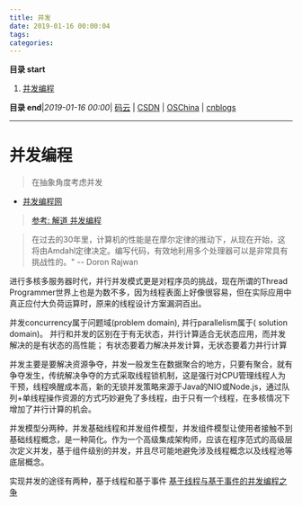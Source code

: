 ```yaml
---
title: 并发
date: 2019-01-16 00:00:04
tags: 
categories: 
---
```


**目录 start**
 
1. [并发编程](#并发编程)

**目录 end**|_2019-01-16 00:00_| [码云](https://gitee.com/gin9) | [CSDN](http://blog.csdn.net/kcp606) | [OSChina](https://my.oschina.net/kcp1104) | [cnblogs](http://www.cnblogs.com/kuangcp)
****************************************
# 并发编程
> 在抽象角度考虑并发

- [并发编程网](http://ifeve.com/)

> [参考: 解道 并发编程](https://www.jdon.com/concurrency.html)

> 在过去的30年里，计算机的性能是在摩尔定律的推动下，从现在开始，这将由Amdahl定律决定。编写代码，有效地利用多个处理器可以是非常具有挑战性的。" -- Doron Rajwan

进行多核多服务器时代，并行并发模式更是对程序员的挑战，现在所谓的Thread Programmer世界上也是为数不多，因为线程表面上好像很容易，但在实际应用中真正应付大负荷运算时，原来的线程设计方案漏洞百出。

并发concurrency属于问题域(problem domain), 并行parallelism属于( solution domain)。
并行和并发的区别在于有无状态，并行计算适合无状态应用，而并发解决的是有状态的高性能； 有状态要着力解决并发计算，无状态要着力并行计算

并发主要是要解决资源争夺，并发一般发生在数据聚合的地方，只要有聚合，就有争夺发生，传统解决争夺的方式采取线程锁机制，这是强行对CPU管理线程人为干预，线程唤醒成本高，新的无锁并发策略来源于Java的NIO或Node.js，通过队列+单线程操作资源的方式巧妙避免了多线程，由于只有一个线程，在多核情况下增加了并行计算的机会。

并发模型分两种，并发基础线程和并发组件模型，并发组件模型让使用者接触不到基础线程概念，是一种简化。作为一个高级集成架构师，应该在程序范式的高级层次定义并发，基于组件级别的并发，并且尽可能地避免涉及线程概念以及线程池等底层概念。

实现并发的途径有两种，基于线程和基于事件 [基于线程与基于事件的并发编程之争](https://www.jdon.com/46921)

